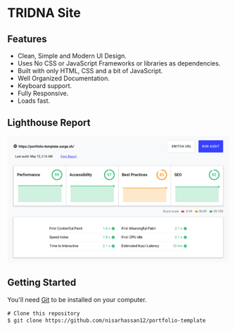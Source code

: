 # TRIDNA Site

## Features

- Clean, Simple and Modern UI Design.
- Uses No CSS or JavaScript Frameworks or libraries as dependencies.
- Built with only HTML, CSS and a bit of JavaScript.
- Well Organized Documentation.
- Keyboard support.
- Fully Responsive.
- Loads fast.

## Lighthouse Report

![Lighthouse Report](/images/lighthouse-report.png)

## Getting Started

You'll need [Git](https://git-scm.com) to be installed on your computer. 
```
# Clone this repository
$ git clone https://github.com/nisarhassan12/portfolio-template
```